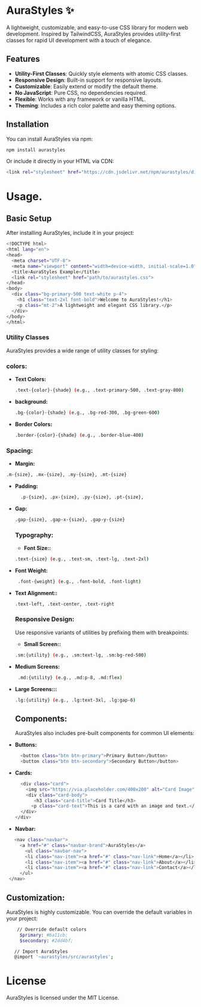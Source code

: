 # AuraStyles ✨

A lightweight, customizable, and easy-to-use CSS library for modern web development. Inspired by TailwindCSS, AuraStyles provides utility-first classes for rapid UI development with a touch of elegance.

## Features

- **Utility-First Classes**: Quickly style elements with atomic CSS classes.
- **Responsive Design**: Built-in support for responsive layouts.
- **Customizable**: Easily extend or modify the default theme.
- **No JavaScript**: Pure CSS, no dependencies required.
- **Flexible**: Works with any framework or vanilla HTML.
- **Theming**: Includes a rich color palette and easy theming options.

## Installation

You can install AuraStyles via npm:

```bash
npm install aurastyles
```
Or include it directly in your HTML via CDN:
```bash
<link rel="stylesheet" href="https://cdn.jsdelivr.net/npm/aurastyles/dist/aurastyles.min.css">
```
# Usage.

## Basic Setup


After installing AuraStyles, include it in your project:

```bash
<!DOCTYPE html>
<html lang="en">
<head>
  <meta charset="UTF-8">
  <meta name="viewport" content="width=device-width, initial-scale=1.0">
  <title>AuraStyles Example</title>
  <link rel="stylesheet" href="path/to/aurastyles.css">
</head>
<body>
  <div class="bg-primary-500 text-white p-4">
    <h1 class="text-2xl font-bold">Welcome to AuraStyles!</h1>
    <p class="mt-2">A lightweight and elegant CSS library.</p>
  </div>
</body>
</html>
```
### Utility Classes
AuraStyles provides a wide range of utility classes for styling:
### colors:
- **Text Colors:**
  ```bash
  .text-{color}-{shade} (e.g., .text-primary-500, .text-gray-800)
  ```
- **background:**
  ```bash
  .bg-{color}-{shade} (e.g., .bg-red-300, .bg-green-600)
  ```
- **Border Colors:**
  ```bash
  .border-{color}-{shade} (e.g., .border-blue-400)
  ```
### Spacing:  
  - **Margin:**
  ```bash
 .m-{size}, .mx-{size}, .my-{size}, .mt-{size}
  ```
- **Padding:**
  ```bash
    .p-{size}, .px-{size}, .py-{size}, .pt-{size},
  ```
- **Gap:**
  ```bash
  .gap-{size}, .gap-x-{size}, .gap-y-{size}
  ```


  ### Typography:  
  - **Font Size::**
  ```bash
  .text-{size} (e.g., .text-sm, .text-lg, .text-2xl)
  ```
- **Font Weight:**
  ```bash
   .font-{weight} (e.g., .font-bold, .font-light)
  ```
- **Text Alignment::**
  ```bash
  .text-left, .text-center, .text-right
  ```


  ### Responsive Design:
  Use responsive variants of utilities by prefixing them with breakpoints:
  - **Small Screen::**
  ```bash
  .sm:{utility} (e.g., .sm:text-lg, .sm:bg-red-500)
  ```
- **Medium Screens:**
  ```bash
   .md:{utility} (e.g., .md:p-8, .md:flex)
  ```
- **Large Screens:::**
  ```bash
  .lg:{utility} (e.g., .lg:text-3xl, .lg:gap-6)
  ```




  ## Components:
  AuraStyles also includes pre-built components for common UI elements:
- **Buttons:**
  ```bash
    <button class="btn btn-primary">Primary Button</button>
    <button class="btn btn-secondary">Secondary Button</button>
  ```
- **Cards:**
  ```bash
    <div class="card">
      <img src="https://via.placeholder.com/400x200" alt="Card Image" class="card-img">
      <div class="card-body">
         <h3 class="card-title">Card Title</h3>
        <p class="card-text">This is a card with an image and text.</p>
    </div>
  </div>
  ```
- **Navbar:**
 ```bash
    <nav class="navbar">
      <a href="#" class="navbar-brand">AuraStyles</a>
        <ul class="navbar-nav">
        <li class="nav-item"><a href="#" class="nav-link">Home</a></li>
        <li class="nav-item"><a href="#" class="nav-link">About</a></li>
        <li class="nav-item"><a href="#" class="nav-link">Contact</a></li>
      </ul>
  </nav>
  ```
## Customization:
AuraStyles is highly customizable. You can override the default variables in your project:
```bash
    // Override default colors
     $primary: #6a11cb;
     $secondary: #2dd4bf;

   // Import AuraStyles
   @import '~aurastyles/src/aurastyles';
```



# License
AuraStyles is licensed under the MIT License.
